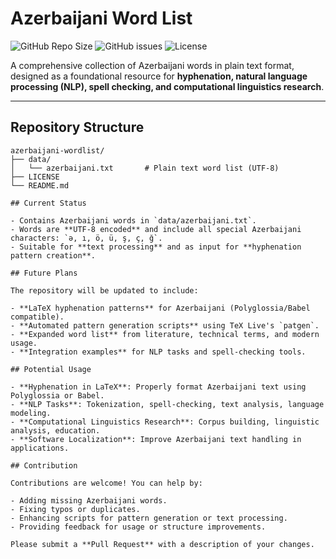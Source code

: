 # Azerbaijani Word List

![GitHub Repo Size](https://img.shields.io/github/repo-size/abdanar/azerbaijani-wordlist)
![GitHub issues](https://img.shields.io/github/issues/abdanar/azerbaijani-wordlist)
![License](https://img.shields.io/github/license/abdanar/azerbaijani-wordlist)

A comprehensive collection of Azerbaijani words in plain text format, designed as a foundational resource for **hyphenation, natural language processing (NLP), spell checking, and computational linguistics research**.

---

## Repository Structure

```text
azerbaijani-wordlist/
├── data/
│   └── azerbaijani.txt       # Plain text word list (UTF-8)
├── LICENSE
└── README.md

## Current Status

- Contains Azerbaijani words in `data/azerbaijani.txt`.
- Words are **UTF-8 encoded** and include all special Azerbaijani characters: `ə, ı, ö, ü, ş, ç, ğ`.
- Suitable for **text processing** and as input for **hyphenation pattern creation**.

## Future Plans

The repository will be updated to include:

- **LaTeX hyphenation patterns** for Azerbaijani (Polyglossia/Babel compatible).
- **Automated pattern generation scripts** using TeX Live's `patgen`.
- **Expanded word list** from literature, technical terms, and modern usage.
- **Integration examples** for NLP tasks and spell-checking tools.

## Potential Usage

- **Hyphenation in LaTeX**: Properly format Azerbaijani text using Polyglossia or Babel.
- **NLP Tasks**: Tokenization, spell-checking, text analysis, language modeling.
- **Computational Linguistics Research**: Corpus building, linguistic analysis, education.
- **Software Localization**: Improve Azerbaijani text handling in applications.

## Contribution

Contributions are welcome! You can help by:

- Adding missing Azerbaijani words.
- Fixing typos or duplicates.
- Enhancing scripts for pattern generation or text processing.
- Providing feedback for usage or structure improvements.

Please submit a **Pull Request** with a description of your changes.